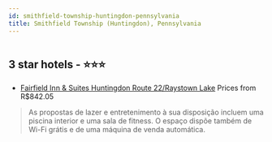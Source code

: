 ```yaml
---
id: smithfield-township-huntingdon-pennsylvania
title: Smithfield Township (Huntingdon), Pennsylvania
---
```


<center><img src="https://i.travelapi.com/hotels/5000000/4270000/4269900/4269806/ad3071e5_z.jpg" alt="" /></center>


##  3 star hotels - ⭐️⭐️⭐️

-    [Fairfield Inn & Suites Huntingdon Route 22/Raystown Lake](https://www.hurb.com/br/aud/https://www.hurb.com/br/hotels/smithfield-township-huntingdon/fairfield-inn-suites-huntingdon-route-22-raystown-lake-HT-0OON?cmp=18055) Prices from R$842.05
   > As propostas de lazer e entretenimento à sua disposição incluem uma piscina interior e uma sala de fitness. O espaço dispõe também de Wi-Fi grátis e de uma máquina de venda automática.
